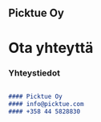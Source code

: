 ## Picktue Oy




# Ota yhteyttä




### Yhteystiedot

```markdown

#### Picktue Oy
#### info@picktue.com
#### +358 44 5828830

```








